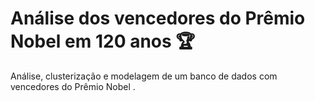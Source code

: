 # Análise dos vencedores do Prêmio Nobel em 120 anos :trophy:
 Análise, clusterização e modelagem de um banco de dados com vencedores do Prêmio Nobel .
